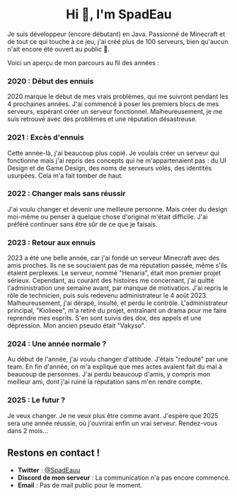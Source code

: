 <h1 align="center">Hi 👋, I'm SpadEau</h1>

Je suis développeur (encore débutant) en Java. Passionné de Minecraft et de tout ce qui touche à ce jeu, j'ai créé plus de 100 serveurs, bien qu'aucun n'ait encore été ouvert au public 🤣.

Voici un aperçu de mon parcours au fil des années :

### 2020 : Début des ennuis
2020 marque le début de mes vrais problèmes, qui me suivront pendant les 4 prochaines années. 
J'ai commencé à poser les premiers blocs de mes serveurs, espérant créer un serveur fonctionnel. 
Malheureusement, je me suis retrouvé avec des problèmes et une réputation désastreuse.

### 2021 : Excès d'ennuis
Cette année-là, j'ai beaucoup plus copié.
Je voulais créer un serveur qui fonctionne mais j'ai repris des concepts qui ne m'appartenaient pas : du UI Design et de Game Design, des noms de serveurs volés,
des identités usurpées. Cela m'a fait tomber de haut.

### 2022 : Changer mais sans réussir
J'ai voulu changer et devenir une meilleure personne. 
Mais créer du design moi-même ou penser à quelque chose d'original m'était difficile. 
J'ai préféré continuer sans être sûr de ce que je faisais.

### 2023 : Retour aux ennuis
2023 a été une belle année, car j'ai fondé un serveur Minecraft avec des amis proches. 
Ils ne se souciaient pas de ma réputation passée, même s'ils étaient perplexes. 
Le serveur, nommé "Henaria", était mon premier projet sérieux.
Cependant, au courant des histoires me concernant, j'ai quitté l'administration une semaine avant, par manque de motivation.
J'ai repris le rôle de technicien, puis suis redevenu administrateur le 4 août 2023. Malheureusement, j'ai dérapé, insulté, et perdu le contrôle.
L'administrateur principal, "Kiolieee", m'a retiré du projet, entraînant un drama pour me faire reprendre mes esprits. 
S'en sont suivis des dox, des appels et une dépression. Mon ancien pseudo était "Vakyso".

### 2024 : Une année normale ?
Au début de l'année, j'ai voulu changer d'attitude. 
J'étais "redouté" par une team. En fin d'année, on m'a expliqué que mes actes avaient fait du mal à beaucoup de personnes. 
J'ai perdu beaucoup d'amis, y compris mon meilleur ami, dont j'ai ruiné la réputation sans m'en rendre compte.

### 2025 : Le futur ?
Je veux changer. 
Je ne veux plus être comme avant. 
J'espère que 2025 sera une année réussie, où j'ouvrirai enfin un vrai serveur. Rendez-vous dans 2 mois...

## Restons en contact !
- **Twitter** : [@SpadEauu](https://twitter.com/SpadEauu)
- **Discord de mon serveur** : La communication n'a pas encore commencé.
- **Email** : Pas de mail public pour le moment.
